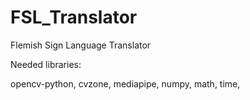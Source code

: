 # FSL_Translator
Flemish Sign Language Translator

Needed libraries:

opencv-python,
cvzone,
mediapipe,
numpy,
math,
time,
